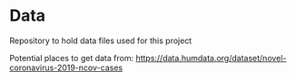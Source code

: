 # Data
Repository to hold data files used for this project

Potential places to get data from:
https://data.humdata.org/dataset/novel-coronavirus-2019-ncov-cases
